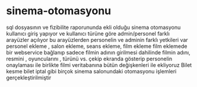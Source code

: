 # sinema-otomasyonu
sql dosyasının ve fizibilite raporununda ekli olduğu sinema otomasyonu 
kullanıcı giriş yapıyor ve kullanıcı türüne göre admin/personel farklı arayüzler açılıyor 
bu arayüzlerden personelin ve adminin farklı yetkileri var
personel ekleme , salon ekleme, seans ekleme, film ekleme film eklemede bir webservice bağlanıp sadece filmin adının
girilmesi dahilinde filmin adını, resmini , oyuncularını , türünü vs. çekip ekranda gösterip personelin onaylaması ile birlikte 
filmi veritabanına bütün değişkenleri ile ekliyoruz
Bilet kesme bilet iptal 
gibi birçok sinema salonundaki otomasyonu işlemleri gerçekleştirilmiştir
